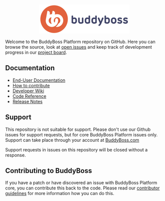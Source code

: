 <p align="center">
<a href="https://www.buddyboss.com/"><img src="https://github.com/buddyboss/buddyboss-platform/raw/master/.github/buddyboss-logo.jpg" alt="BuddyBoss" width="288" height="93" /></a>
</p>

Welcome to the BuddyBoss Platform repository on GitHub. Here you can browse the source, look at [open issues](https://github.com/buddyboss/buddyboss-platform/issues) and keep track of development progress in our [project board](https://github.com/buddyboss/buddyboss-platform/projects/1).

## Documentation

- [End-User Documentation](https://www.buddyboss.com/resources/docs/)
- [How to contribute](https://github.com/buddyboss/buddyboss-platform/blob/master/.github/CONTRIBUTING.md)
- [Developer Wiki](https://github.com/buddyboss/buddyboss-platform/wiki)
- [Code Reference](https://www.buddyboss.com/resources/reference/)
- [Release Notes](https://www.buddyboss.com/resources/buddyboss-platform-releases/)

## Support

This repository is not suitable for support. Please don't use our Github issues for support requests, but for core BuddyBoss Platform issues only. Support can take place through your account at [BuddyBoss.com](https://www.buddyboss.com/)

Support requests in issues on this repository will be closed without a response.

## Contributing to BuddyBoss

If you have a patch or have discovered an issue with BuddyBoss Platform core, you can contribute this back to the code. Please read our [contributor guidelines](https://github.com/buddyboss/buddyboss-platform/blob/master/.github/CONTRIBUTING.md) for more information how you can do this.
